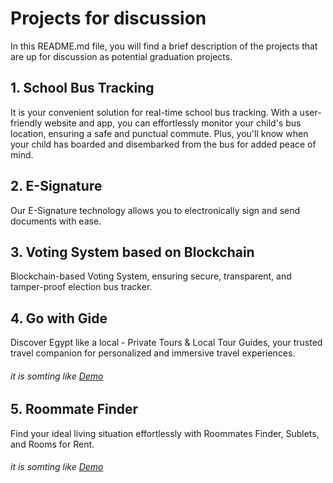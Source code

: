 # Projects for discussion

In this README.md file, you will find a brief description of the projects that are up for discussion as potential graduation projects.

## 1. School Bus Tracking

It is your convenient solution for real-time school bus tracking. With a user-friendly website and app, you can effortlessly monitor your child's bus location, ensuring a safe and punctual commute. Plus,  you'll know when your child has boarded and disembarked from the bus for added peace of mind.

## 2. E-Signature

Our E-Signature technology allows you to electronically sign and send documents with ease.

## 3. Voting System based on Blockchain

Blockchain-based Voting System, ensuring secure, transparent, and tamper-proof election
bus tracker.

## 4. Go with Gide

Discover Egypt like a local - Private Tours & Local Tour Guides, your trusted travel companion for personalized and immersive travel experiences.

###### it is somting like [Demo](https://gowithguide.com/)

## 5. Roommate Finder

Find your ideal living situation effortlessly with Roommates Finder, Sublets, and Rooms for Rent.

###### it is somting like [Demo](https://www.roomies.com/)
